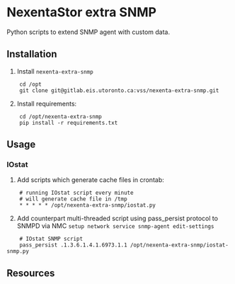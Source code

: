 # NexentaStor extra SNMP 
 
Python scripts to extend SNMP agent with custom data.

## Installation

1. Install ```nexenta-extra-snmp```

```
    cd /opt
    git clone git@gitlab.eis.utoronto.ca:vss/nexenta-extra-snmp.git
```

2. Install requirements:

```
    cd /opt/nexenta-extra-snmp
    pip install -r requirements.txt
```

## Usage

### IOstat

1. Add scripts which generate cache files in crontab:

```
    # running IOstat script every minute
    # will generate cache file in /tmp
    * * * * * /opt/nexenta-extra-snmp/iostat.py
```

2. Add counterpart multi-threaded script using pass_persist protocol to SNMPD via NMC ```setup network service snmp-agent edit-settings```

```    
    # IOstat SNMP script 
    pass_persist .1.3.6.1.4.1.6973.1.1 /opt/nexenta-extra-snmp/iostat-snmp.py
```


## Resources

